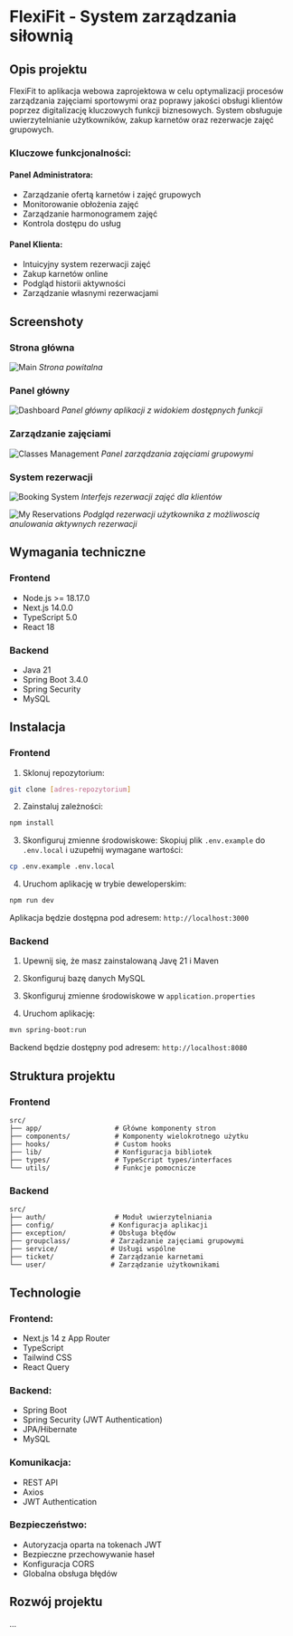 # FlexiFit - System zarządzania siłownią

## Opis projektu

FlexiFit to aplikacja webowa zaprojektowa w celu optymalizacji procesów zarządzania zajęciami sportowymi oraz poprawy jakości obsługi klientów poprzez digitalizację kluczowych funkcji biznesowych. System obsługuje uwierzytelnianie użytkowników, zakup karnetów oraz rezerwacje zajęć grupowych.

### Kluczowe funkcjonalności:

#### Panel Administratora:

- Zarządzanie ofertą karnetów i zajęć grupowych
- Monitorowanie obłożenia zajęć
- Zarządzanie harmonogramem zajęć
- Kontrola dostępu do usług

#### Panel Klienta:

- Intuicyjny system rezerwacji zajęć
- Zakup karnetów online
- Podgląd historii aktywności
- Zarządzanie własnymi rezerwacjami

## Screenshoty

### Strona główna

![Main](frontend/docs/images/main.png)
_Strona powitalna_

### Panel główny

![Dashboard](frontend/docs/images/dashboard.png)
_Panel główny aplikacji z widokiem dostępnych funkcji_

### Zarządzanie zajęciami

![Classes Management](frontend/docs/images/group-classes.png)
_Panel zarządzania zajęciami grupowymi_

### System rezerwacji

![Booking System](frontend/docs/images/tickets.png)
_Interfejs rezerwacji zajęć dla klientów_

![My Reservations](frontend/docs/images/reservation.png)
_Podgląd rezerwacji użytkownika z możliwoscią anulowania aktywnych rezerwacji_

## Wymagania techniczne

### Frontend
- Node.js >= 18.17.0
- Next.js 14.0.0
- TypeScript 5.0
- React 18

### Backend
- Java 21
- Spring Boot 3.4.0
- Spring Security
- MySQL

## Instalacja

### Frontend

1. Sklonuj repozytorium:

```bash
git clone [adres-repozytorium]
```

2. Zainstaluj zależności:

```bash
npm install
```

3. Skonfiguruj zmienne środowiskowe:
   Skopiuj plik `.env.example` do `.env.local` i uzupełnij wymagane wartości:

```bash
cp .env.example .env.local
```

4. Uruchom aplikację w trybie deweloperskim:

```bash
npm run dev
```

Aplikacja będzie dostępna pod adresem: `http://localhost:3000`

### Backend

1. Upewnij się, że masz zainstalowaną Javę 21 i Maven

2. Skonfiguruj bazę danych MySQL

3. Skonfiguruj zmienne środowiskowe w `application.properties`

4. Uruchom aplikację:

```bash
mvn spring-boot:run
```

Backend będzie dostępny pod adresem: `http://localhost:8080`

## Struktura projektu

### Frontend
```
src/
├── app/                  # Główne komponenty stron
├── components/           # Komponenty wielokrotnego użytku
├── hooks/                # Custom hooks
├── lib/                  # Konfiguracja bibliotek
├── types/                # TypeScript types/interfaces
└── utils/                # Funkcje pomocnicze
```

### Backend
```
src/
├── auth/                 # Moduł uwierzytelniania
├── config/              # Konfiguracja aplikacji
├── exception/           # Obsługa błędów
├── groupclass/          # Zarządzanie zajęciami grupowymi
├── service/             # Usługi wspólne
├── ticket/              # Zarządzanie karnetami
└── user/                # Zarządzanie użytkownikami
```

## Technologie

### Frontend:
- Next.js 14 z App Router
- TypeScript
- Tailwind CSS
- React Query

### Backend:
- Spring Boot
- Spring Security (JWT Authentication)
- JPA/Hibernate
- MySQL

### Komunikacja:
- REST API
- Axios
- JWT Authentication

### Bezpieczeństwo:
- Autoryzacja oparta na tokenach JWT
- Bezpieczne przechowywanie haseł
- Konfiguracja CORS
- Globalna obsługa błędów

## Rozwój projektu
...